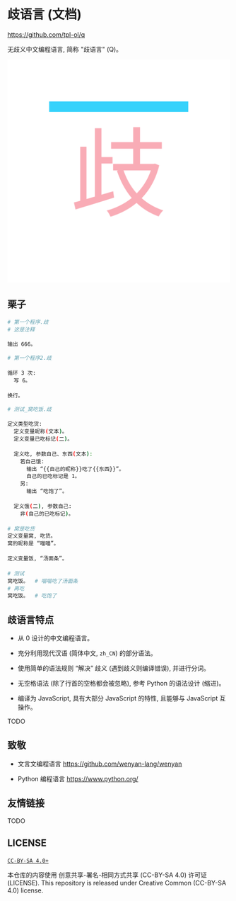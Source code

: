# 歧语言 (文档)

<https://github.com/tpl-ol/q>

无歧义中文编程语言, 简称 "歧语言" (Q)。

![`~歧`](./logo/q-logo-1024.png)


## 栗子

```sh 歧
# 第一个程序.歧
# 这是注释

输出 666。
```

```sh 歧
# 第一个程序2.歧

循环 3 次:
  写 6。

换行。
```

```sh 歧
# 测试_窝吃饭.歧

定义类型吃货:
  定义变量昵称(文本)。
  定义变量已吃标记(二)。

  定义吃, 参数自己、东西(文本):
    若自己饿:
      输出 “{{自己的昵称}}吃了{{东西}}”。
      自己的已吃标记是 1。
    另:
      输出 “吃饱了”。

  定义饿(二), 参数自己:
    非(自己的已吃标记)。

# 窝是吃货
定义变量窝, 吃货。
窝的昵称是 “喵喵”。

定义变量饭, “汤面条”。

# 测试
窝吃饭。  # 喵喵吃了汤面条
# 再吃
窝吃饭。  # 吃饱了
```


## 歧语言特点

+ 从 0 设计的中文编程语言。

+ 充分利用现代汉语 (简体中文, `zh_CN`) 的部分语法。

+ 使用简单的语法规则 “解决” 歧义 (遇到歧义则编译错误), 并进行分词。

+ 无空格语法 (除了行首的空格都会被忽略), 参考 Python 的语法设计 (缩进)。

+ 编译为 JavaScript, 具有大部分 JavaScript 的特性, 且能够与 JavaScript 互操作。

TODO


## 致敬

- 文言文编程语言
  <https://github.com/wenyan-lang/wenyan>

- Python 编程语言
  <https://www.python.org/>


## 友情链接

TODO


## LICENSE

[`CC-BY-SA 4.0+`](https://creativecommons.org/licenses/by-sa/4.0/)

本仓库的内容使用 创意共享-署名-相同方式共享 (CC-BY-SA 4.0) 许可证 (LICENSE).
This repository is released under Creative Common (CC-BY-SA 4.0) license.
